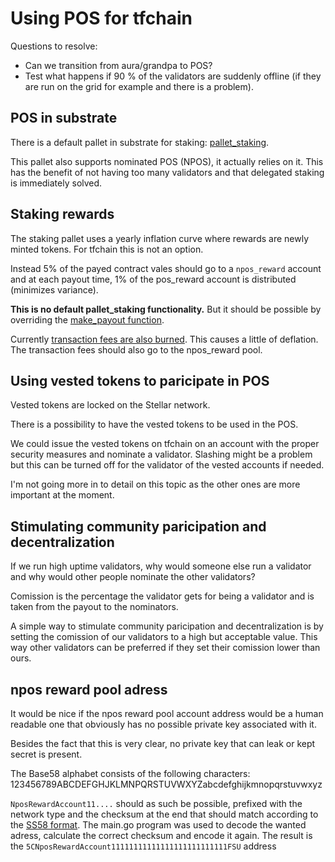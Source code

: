 # Using POS for tfchain

Questions to resolve:

- Can we transition from aura/grandpa to POS?
- Test what happens if 90 % of the validators are suddenly offline (if they are run on the grid for example and there is a problem).

## POS in substrate

There is a default pallet in substrate for staking: [pallet_staking](https://paritytech.github.io/substrate/master/pallet_staking/index.html).

This pallet also supports nominated POS (NPOS), it actually relies on it. This has the benefit of not having too many validators and that delegated staking is immediately solved.

## Staking rewards

The staking pallet uses a yearly inflation curve where rewards are newly minted tokens. For tfchain this is not an option.

Instead 5% of the payed contract vales should go to a `npos_reward` account and at each payout time, 1% of the pos_reward account is distributed (minimizes variance).

**This is no default pallet_staking functionality.**
But it should be possible by overriding the [make_payout function](https://github.com/paritytech/substrate/blob/755569d202b4007179cc250279bad55df45b5f7d/frame/staking/src/pallet/impls.rs#L223).

Currently [transaction fees are also burned](https://github.com/threefoldtech/tfchain/issues/72). This causes a little of deflation. The transaction fees should also go to the npos_reward pool.

## Using vested tokens to paricipate in POS

Vested tokens are locked on the Stellar network.

There is a possibility to have the vested tokens to be used in the POS.

We could issue the vested tokens on tfchain on an account with the proper security measures and nominate a validator.
Slashing might be a problem but this can be turned off for the validator of the vested accounts if needed.

I'm not going more in to detail on this topic as the other ones are more important at the moment.

## Stimulating community paricipation and decentralization

If we run high uptime validators, why would someone else run a validator and why would other people nominate the other validators?

Comission is the percentage the validator gets for being a validator and is taken from the payout to the nominators.

A simple way to stimulate community paricipation and decentralization is by setting the comission of our validators to a high but acceptable value. This way other validators can be preferred if they set their comission lower than ours.

## npos reward pool adress

It would be nice if the npos reward pool account address would be a human readable one that obviously has no possible private key associated with it.

Besides the fact that this is very clear, no private key that can leak or kept secret is present.

The Base58 alphabet consists of the following characters:
123456789ABCDEFGHJKLMNPQRSTUVWXYZabcdefghijkmnopqrstuvwxyz

`NposRewardAccount11....` should as such be possible, prefixed with the network type and the checksum at the end that should match according to the [SS58 format](https://docs.substrate.io/v3/advanced/ss58/).
The main.go program was used to decode the wanted adress, calculate the correct checksum and encode it again.
The result is the `5CNposRewardAccount11111111111111111111111111FSU` address
